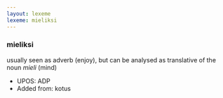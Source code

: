 ```yaml
---
layout: lexeme
lexeme: mieliksi
---
```


###  mieliksi

usually seen as adverb (enjoy), but can be analysed as translative of the noun *mieli* (mind)
* UPOS:  ADP
* Added from:  kotus

